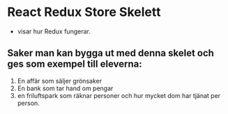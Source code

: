 # React Redux Store Skelett
- visar hur Redux fungerar.
## Saker man kan bygga ut med denna skelet och ges som exempel till eleverna:
1. En affär som säljer grönsaker
2. En bank som tar hand om pengar
3. en friluftspark som räknar personer och hur mycket dom har tjänat per person.
     
